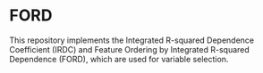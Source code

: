 # FORD
This repository implements the Integrated R-squared Dependence Coefficient (IRDC) and Feature Ordering by Integrated R-squared Dependence (FORD), which are used for variable selection.
